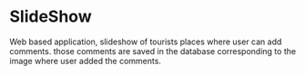 # SlideShow 
Web based application, slideshow of tourists places where user can add comments. those comments are saved in the database corresponding to the image where user added the comments.
